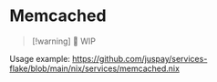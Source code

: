 # Memcached

>[!warning] 🚧 WIP

Usage example:
<https://github.com/juspay/services-flake/blob/main/nix/services/memcached.nix>
